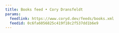 ```yaml
---
title: Books feed • Cory Dransfeldt
params:
  feedlink: https://www.coryd.dev/feeds/books.xml
  feedid: 0c6fa6056825c419f18c2f537dd1b6e9
---
```

